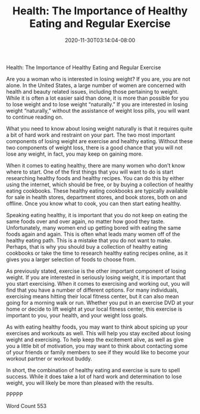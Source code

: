 ﻿---
title: "Health:  The Importance of Healthy Eating and Regular Exercise"
date: 2020-11-30T03:14:04-08:00
description: "TXT Tips for Web Success"
featured_image: "/images/TXT.jpg"
tags: ["TXT"]
---

Health:  The Importance of Healthy Eating and Regular Exercise

Are you a woman who is interested in losing weight?  If you are, you are not alone.  In the United States, a large number of women are concerned with health and beauty related issues, including those pertaining to weight.  While it is often a lot easier said than done, it is more than possible for you to lose weight and to lose weight “naturally.”  If you are interested in losing weight “naturally,” without the assistance of weight loss pills, you will want to continue reading on.

What you need to know about losing weight naturally is that it requires quite a bit of hard work and restraint on your part.  The two most important components of losing weight are exercise and healthy eating.  Without these two components of weight loss, there is a good chance that you will not lose any weight, in fact, you may keep on gaining more.  

When it comes to eating healthy, there are many women who don’t know where to start.  One of the first things that you will want to do is start researching healthy foods and healthy recipes.  You can do this by either using the internet, which should be free, or by buying a collection of healthy eating cookbooks. These healthy eating cookbooks are typically available for sale in health stores, department stores, and book stores, both on and offline. Once you know what to cook, you can then start eating healthy.

Speaking eating healthy, it is important that you do not keep on eating the same foods over and over again, no matter how good they taste.  Unfortunately, many women end up getting bored with eating the same foods again and again. This is often what leads many women off of the healthy eating path. This is a mistake that you do not want to make. Perhaps, that is why you should buy a collection of healthy eating cookbooks or take the time to research healthy eating recipes online, as it gives you a larger selection of foods to choose from.

As previously stated, exercise is the other important component of losing weight.  If you are interested in seriously losing weight, it is important that you start exercising.  When it comes to exercising and working out, you will find that you have a number of different options.  For many individuals, exercising means hitting their local fitness center, but it can also mean going for a morning walk or run. Whether you put in an exercise DVD at your home or decide to lift weight at your local fitness center, this exercise is important to you, your health, and your weight loss goals.

As with eating healthy foods, you may want to think about spicing up your exercises and workouts as well. This will help you stay excited about losing weight and exercising. To help keep the excitement alive, as well as give you a little bit of motivation, you may want to think about contacting some of your friends or family members to see if they would like to become your workout partner or workout buddy.

In short, the combination of healthy eating and exercise is sure to spell success. While it does take a lot of hard work and determination to lose weight, you will likely be more than pleased with the results.

PPPPP

Word Count 553

